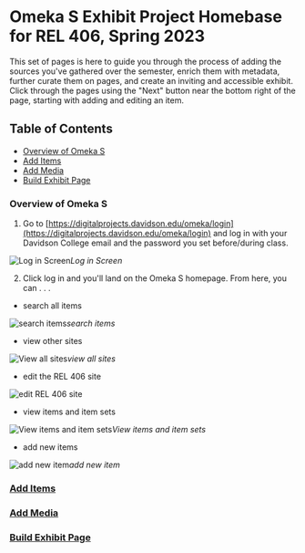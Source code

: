 # Omeka S Exhibit Project Homebase for REL 406, Spring 2023

This set of pages is here to guide you through the process of adding the sources you've gathered over the semester, enrich them with metadata, further curate them on pages, and create an inviting and accessible exhibit. Click through the pages using the "Next" button near the bottom right of the page, starting with adding and editing an item.

## Table of Contents

* [Overview of Omeka S](./#overview-of-omeka-s)
* [Add Items](./#add-items)
* [Add Media](./#add-media)
* [Build Exhibit Page](./#build-exhibit-page)

### Overview of Omeka S

1. Go to [https://digitalprojects.davidson.edu/omeka/login](https://digitalprojects.davidson.edu/omeka/login) and log in with your Davidson College email and the password you set before/during class.

![Log in Screen](../help\_files/Log\_In\_UN\_PW.png)_Log in Screen_

2. Click log in and you'll land on the Omeka S homepage. From here, you can . . .

* search all items

![search items](../help\_files/Login\_Search.png)_search items_

* view other sites

![View all sites](../help\_files/Login\_Sites.png)_view all sites_

* edit the REL 406 site

![edit REL 406 site](../help\_files/Login\_Site\_View.png)

* view items and item sets

![View items and item sets](../help\_files/Login\_Items.png)_View items and item sets_

* add new items

![add new item](../help\_files/Login\_Add\_Item.png)_add new item_

### [Add Items](readme/add\_item.md)

### [Add Media](readme/add\_alt\_text\_media.md)

### [Build Exhibit Page](readme/build\_page.md)
